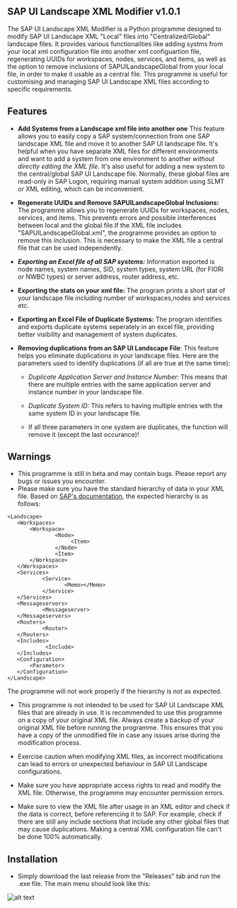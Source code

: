
## SAP UI Landscape XML Modifier v1.0.1

The SAP UI Landscape XML Modifier is a Python programme designed to modify SAP UI Landscape XML "Local" files into "Centralized/Global" landscape files. It provides various functionalities like adding systms from your local xml configuration file into another xml configuartion file, regenerating UUIDs for workspaces, nodes, services, and items, as well as the option to remove inclusions of SAPUILandscapeGlobal from your local file, in order to make it usable as a central file. This programme is useful for customising and managing SAP UI Landscape XML files according to specific requirements.




## Features

- **Add Systems from a Landscape xml file into another one** This feature allows you to easily copy a SAP system/connection from one SAP landscape XML file and move it to another SAP UI landscape file. It's helpful when you have separate XML files for different environments and want to add a system from one environment to another *without directly editing the XML file*. It's also useful for adding a new system to the central/global SAP UI Landscape file. Normally, these global files are read-only in SAP Logon, requiring manual system addition using SLMT or XML editing, which can be inconvenient. 

- **Regenerate UUIDs and Remove SAPUILandscapeGlobal Inclusions:** The programme allows you to regenerate UUIDs for workspaces, nodes, services, and items. This prevents errors and possible interferences between local and the global file.If the XML file includes "SAPUILandscapeGlobal.xml", the programme provides an option to remove this inclusion. This is necessary to make the XML file a central file that can be used independently.

- ***Exporting an Excel file of all SAP systems:*** Information exported is node names, system names, SID, system types, system URL (for FIORI or NWBC types) or server address, router address, etc.

- **Exporting the stats on your xml file:** The program prints a short stat of your landscape file including number of workspaces,nodes and services etc.

- **Exporting an Excel File of Duplicate Systems:** The program identifies and exports duplicate systems seperately in an excel file, providing better visibility and management of system duplicates.

- **Removing duplications from an SAP UI Landscape File**: This feature helps you eliminate duplications in your landscape files. Here are the parameters used to identify duplications (if all are true at the same time):

  - *Duplicate Application Server and Instance Number:* This means that there are multiple entries with the same application server and instance number in your landscape file.

  - *Duplicate System ID:* This refers to having multiple entries with the same system ID in your landscape file.
    
  - If all three parameters in one system are duplicates, the function will remove it (except the last occurance)!


## Warnings

- This programme is still in beta and may contain bugs. Please report any bugs or issues you encounter.
- Please make sure you have the standard hierarchy of data in your XML file. Based on [SAP's documentation](https://www.bing.com/ck/a?!&&p=e846a0c56aad6c19JmltdHM9MTY4Njg3MzYwMCZpZ3VpZD0yMWE5YzQxMS05MzNmLTYzOWQtMGRkMy1kNmY5OTIwNzYyZDYmaW5zaWQ9NTE5Nw&ptn=3&hsh=3&fclid=21a9c411-933f-639d-0dd3-d6f9920762d6&psq=sap+ui+landscape+file+configuration+&u=a1aHR0cHM6Ly9oZWxwLnNhcC5jb20vZG9jL2RmNWY3NTJlYjQwMDRiMmM5ZWNhYjc2OWM5ZjcxMjA4Lzc2MC4wMS9lbi1VUy9zYXBfdWlfbGFuZHNjYXBlX2NvbmZfZ3VpZGUucGRm&ntb=1), the expected hierarchy is as follows:
```
<Landscape>
   <Workspaces>
       <Workspace>
               <Node>
                    <Item>
               </Node>
               <Item>
       </Workspace>   
   </Workspaces>
   <Services>
           <Service>
                  <Memo></Memo>
           </Service>
   </Services>
   <Messageservers>
           <Messageserver>
   </Messageservers> 
   <Routers>
           <Router>
   </Routers>
   <Includes>
            <Include>
   </Includes>
   <Configuration>
       <Parameter> 
   </Configuration> 
</Landscape>
```

The programme will not work properly if the hierarchy is not as expected.


- This programme is not intended to be used for SAP UI Landscape XML files that are already in use. It is recommended to
use this programme on a copy of your original XML file. Always create a backup of your original XML file before running the programme. This ensures that you have a copy of the unmodified file in case any issues arise during the modification process.

- Exercise caution when modifying XML files, as incorrect modifications can lead to errors or unexpected behaviour in SAP UI Landscape configurations.

- Make sure you have appropriate access rights to read and modify the XML file. Otherwise, the programme may encounter permission errors.

- Make sure to view the XML file after usage in an XML editor and check if the data is correct, before referencing it to SAP. For example, check if there are still any include sections that include any other global files that may cause duplications. Making a central XML configuration file can't be done 100% automatically.


## Installation


- Simply download the last release from the "Releases" tab and run the .exe file. The main menu should look like this:
  
![alt text](https://github.com/parhamrahmani/SAP-UI-Landscape-XML-Modifier/blob/master/main_menu_screenshot.png)



